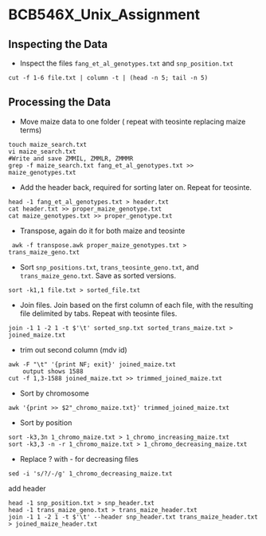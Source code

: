 # BCB546X_Unix_Assignment
## Inspecting the Data
* Inspect the files `fang_et_al_genotypes.txt` and `snp_position.txt`

```
cut -f 1-6 file.txt | column -t | (head -n 5; tail -n 5)

```
## Processing the Data
* Move maize data to one folder ( repeat with teosinte replacing maize terms)

```
touch maize_search.txt 
vi maize_search.txt
#Write and save ZMMIL, ZMMLR, ZMMMR
grep -f maize_search.txt fang_et_al_genotypes.txt >> maize_genotypes.txt
```
* Add the header back, required for sorting later on. Repeat for teosinte.
```
head -1 fang_et_al_genotypes.txt > header.txt
cat header.txt >> proper_maize_genotype.txt
cat maize_genotypes.txt >> proper_genotype.txt
```
* Transpose, again do it for both maize and teosinte
```
 awk -f transpose.awk proper_maize_genotypes.txt > trans_maize_geno.txt
```

* Sort `snp_positions.txt`, `trans_teosinte_geno.txt`, and `trans_maize_geno.txt`. Save as sorted versions.
```
sort -k1,1 file.txt > sorted_file.txt
```
* Join files. Join based on the first column of each file, with the resulting file delimited by tabs. Repeat with teosinte files.
```
join -1 1 -2 1 -t $'\t' sorted_snp.txt sorted_trans_maize.txt > joined_maize.txt
```

* trim out second column (mdv id)
```
awk -F "\t" '{print NF; exit}' joined_maize.txt
	output shows 1588
cut -f 1,3-1588 joined_maize.txt >> trimmed_joined_maize.txt
```


* Sort by chromosome
```
awk '{print >> $2"_chromo_maize.txt}' trimmed_joined_maize.txt
```
* Sort by position
```
sort -k3,3n 1_chromo_maize.txt > 1_chromo_increasing_maize.txt
sort -k3,3 -n -r 1_chromo_maize.txt > 1_chromo_decreasing_maize.txt
```
* Replace ? with - for decreasing files
```
sed -i 's/?/-/g' 1_chromo_decreasing_maize.txt
```

add header
```
head -1 snp_position.txt > snp_header.txt
head -1 trans_maize_geno.txt > trans_maize_header.txt
join -1 1 -2 1 -t $'\t' --header snp_header.txt trans_maize_header.txt > joined_maize_header.txt

```

<!--stackedit_data:
eyJoaXN0b3J5IjpbLTgyMTAzODA5LDc3MzMwMDM1MiwtMjA4ND
Y0OTg4OCwtOTEwMTM0MDAxLC0xOTI2NTQzNjg2LC0xOTQ1NjQw
NDk3LDEzNDc2MzI4OTIsMTAyMzYyNDUwOSwtNjYyNTY0NjQsMT
IyMTc1OTc1OCwxNDgxMjY5MTc2LC0xMjI5ODY0MDg4LC0xNzk3
NjQzMTczLC04ODI1MjQ5MDQsLTE4MjEwNjc4MjcsODUwNTA2OT
c1LC0zMDg1MzAyNjAsMTE0MzY2MjU2MSwtMTk1ODYwMjM3MCwx
NjI2MTYwNDFdfQ==
-->